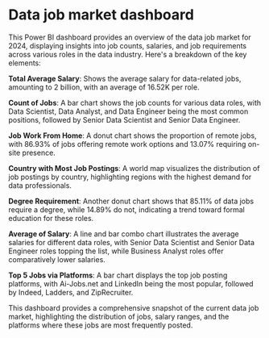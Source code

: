 # Data job market dashboard 

This Power BI dashboard provides an overview of the data job market for 2024, displaying insights into job counts, salaries, and job requirements across various roles in the data industry. Here's a breakdown of the key elements:

**Total Average Salary**: Shows the average salary for data-related jobs, amounting to 2 billion, with an average of 16.52K per role.

**Count of Jobs**: A bar chart shows the job counts for various data roles, with Data Scientist, Data Analyst, and Data Engineer being the most common positions, followed by Senior Data Scientist and Senior Data Engineer.

**Job Work From Home**: A donut chart shows the proportion of remote jobs, with 86.93% of jobs offering remote work options and 13.07% requiring on-site presence.

**Country with Most Job Postings**: A world map visualizes the distribution of job postings by country, highlighting regions with the highest demand for data professionals.

**Degree Requirement**: Another donut chart shows that 85.11% of data jobs require a degree, while 14.89% do not, indicating a trend toward formal education for these roles.

**Average of Salary**: A line and bar combo chart illustrates the average salaries for different data roles, with Senior Data Scientist and Senior Data Engineer roles topping the list, while Business Analyst roles offer comparatively lower salaries.

**Top 5 Jobs via Platforms**: A bar chart displays the top job posting platforms, with Ai-Jobs.net and LinkedIn being the most popular, followed by Indeed, Ladders, and ZipRecruiter.

This dashboard provides a comprehensive snapshot of the current data job market, highlighting the distribution of jobs, salary ranges, and the platforms where these jobs are most frequently posted.












